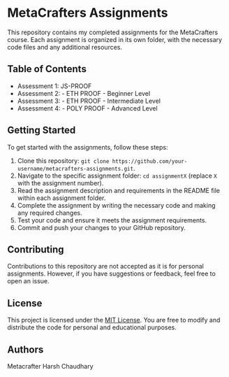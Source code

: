 # MetaCrafters Assignments

This repository contains my completed assignments for the MetaCrafters course. Each assignment is organized in its own folder, with the necessary code files and any additional resources.

## Table of Contents

- Assessment 1: JS-PROOF
- Assessment 2: - ETH PROOF - Beginner Level 
- Assessment 3: - ETH PROOF - Intermediate Level
- Assessment 4: - POLY PROOF - Advanced Level

## Getting Started

To get started with the assignments, follow these steps:

1. Clone this repository: `git clone https://github.com/your-username/metacrafters-assignments.git`.
2. Navigate to the specific assignment folder: `cd assignmentX` (replace `X` with the assignment number).
3. Read the assignment description and requirements in the README file within each assignment folder.
4. Complete the assignment by writing the necessary code and making any required changes.
5. Test your code and ensure it meets the assignment requirements.
6. Commit and push your changes to your GitHub repository.

## Contributing

Contributions to this repository are not accepted as it is for personal assignments. However, if you have suggestions or feedback, feel free to open an issue.

## License

This project is licensed under the [MIT License](LICENSE). You are free to modify and distribute the code for personal and educational purposes.

## Authors

Metacrafter Harsh Chaudhary

